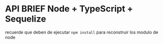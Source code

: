 # API BRIEF  Node + TypeScript + Sequelize

recuerde que deben de ejecutar ```npm install``` para reconstruir los modulo de node
